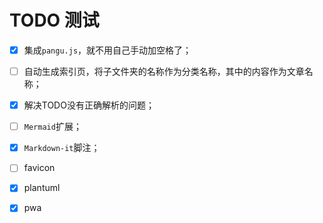 # TODO 测试

- [x] 集成`pangu.js`，就不用自己手动加空格了；
- [ ] 自动生成索引页，将子文件夹的名称作为分类名称，其中的内容作为文章名称；
- [x] 解决TODO没有正确解析的问题；
- [ ] `Mermaid`扩展；
- [x] `Markdown-it`脚注；
- [ ] favicon
- [x] plantuml
- [x] pwa

